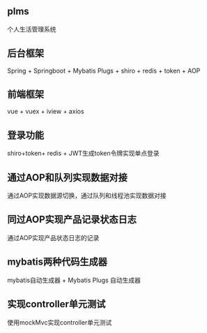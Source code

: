 ## plms
个人生活管理系统
## 后台框架
Spring + Springboot + Mybatis Plugs + shiro + redis + token + AOP
## 前端框架
vue + vuex + iview + axios
## 登录功能
shiro+token+ redis + JWT生成token令牌实现单点登录
## 通过AOP和队列实现数据对接
通过AOP实现数据源切换，通过队列和线程池实现数据对接
## 同过AOP实现产品记录状态日志
通过AOP实现产品状态日志的记录
## mybatis两种代码生成器
mybatis自动生成器 + Mybatis Plugs 自动生成器
## 实现controller单元测试
使用mockMvc实现controller单元测试
